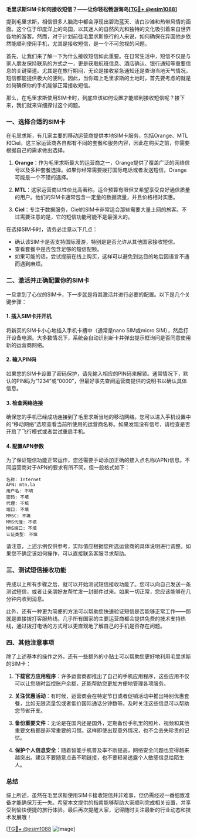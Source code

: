 **毛里求斯SIM卡如何接收短信？——让你轻松畅游海岛[[TG💪+ @esim1088](https://t.me/s/esim1088)]**

提到毛里求斯，相信很多人脑海中都会浮现出碧海蓝天、洁白沙滩和热带风情的画面。这个位于印度洋上的岛国，以其迷人的自然风光和独特的文化吸引着来自世界各地的游客。然而，对于计划前往毛里求斯旅行的人来说，如何确保在异国他乡依然能顺利使用手机，尤其是接收短信，是一个不可忽视的问题。

首先，让我们来了解一下为什么接收短信如此重要。在日常生活中，短信不仅是与家人朋友保持联系的方式之一，更是获取航班信息、酒店确认、银行通知等重要信息的关键渠道。尤其是在旅行期间，无论是接收紧急通知还是查询当地天气情况，短信都能提供极大的便利。因此，当你踏上毛里求斯的土地时，首先要考虑的就是如何确保你的手机能够正常接收短信。

那么，在毛里求斯使用SIM卡时，到底应该如何设置才能顺利接收短信呢？接下来，我们就来详细探讨这个问题。

### 一、选择合适的SIM卡

在毛里求斯，有几家主要的移动运营商提供本地SIM卡服务，包括Orange、MTL和Ciel。这三家运营商各自都有不同的套餐和服务内容，因此在购买之前，你需要根据自己的需求做出选择。

1. **Orange**：作为毛里求斯最大的运营商之一，Orange提供了覆盖广泛的网络信号以及多种套餐选择。如果你经常需要拨打国际电话或者发送短信，Orange可能是一个不错的选择。
   
2. **MTL**：这家运营商以性价比高著称，适合预算有限但又希望享受良好通信质量的用户。他们的SIM卡通常包含一定量的数据流量，并且价格相对实惠。

3. **Ciel**：专注于数据服务，Ciel的SIM卡非常适合那些需要大量上网的旅客。不过需要注意的是，它的短信功能可能不是最强大的。

在选择SIM卡时，请务必注意以下几点：
- 确认该SIM卡是否支持国际漫游，特别是是否允许从其他国家接收短信。
- 查看套餐中是否包含足够的短信配额。
- 如果可能的话，尝试提前在线上购买，这样可以避免到达目的地后因语言不通而遇到麻烦。

### 二、激活并正确配置你的SIM卡

一旦拿到了心仪的SIM卡，下一步就是将其激活并进行必要的配置。以下是几个关键步骤：

#### 1. 插入SIM卡并开机
将新买的SIM卡小心地插入手机卡槽中（通常是nano SIM或micro SIM），然后打开设备电源。大多数情况下，系统会自动识别新卡并弹出提示框询问是否同意使用新的运营商网络。

#### 2. 输入PIN码
如果您的SIM卡设置了密码保护，请先输入相应的PIN码来解锁。通常情况下，默认的PIN码为“1234”或“0000”，但最好事先查阅运营商提供的说明书以确认具体信息。

#### 3. 检查网络连接
确保您的手机已经成功连接到了毛里求斯当地的移动网络。您可以进入手机设置中的“移动网络”选项查看当前所使用的运营商名称。如果发现没有信号，请检查是否开启了飞行模式或者尝试重启手机。

#### 4. 配置APN参数
为了保证短信功能正常运作，您还需要手动添加正确的接入点名称(APN)信息。不同运营商对于APN的要求有所不同，但一般格式如下：
```
名称: Internet
APN: mtn.la
用户名: 不填
密码: 不填
代理: 不填
端口: 不填
MMSC: 不填
MMS代理: 不填
MMS端口: 不填
认证类型: 不填
```
请注意，上述示例仅供参考，实际值应根据您所选运营商的具体说明进行调整。如果您不确定该如何操作，可以直接联系客服寻求帮助。

### 三、测试短信接收功能

完成以上所有步骤之后，就可以开始测试短信接收功能了。您可以向自己发送一条测试短信，或者让亲朋好友帮忙发一封邮件过来。如果一切正常，您应该能够在几分钟内收到消息。

此外，还有一种更为简便的方法可以帮助您快速验证短信是否能够正常工作——那就是直接拨打客服热线。几乎所有国家的主要运营商都会提供免费的技术支持热线，通过拨打电话的方式可以更直观地了解自己的手机是否存在问题。

### 四、其他注意事项

除了上述基本的操作之外，还有一些额外的小贴士可以帮助您更好地利用毛里求斯的SIM卡：

1. **下载官方应用程序**：许多运营商都推出了自己的手机应用程序，这些应用不仅可以让您随时监控账户余额，还能帮助您更加方便地管理各项服务。

2. **关注优惠活动**：有时候，运营商会在特定节日或者促销活动中推出特别优惠套餐，比如无限流量包或者低价国际通话分钟数等。及时关注这些信息可以帮助您节省开支。

3. **备份重要文件**：无论是在国内还是国外，定期备份手机里的照片、视频和其他重要文档都是非常重要的习惯。这样即使出现意外情况，也不会丢失珍贵的记忆。

4. **保护个人信息安全**：随着智能手机普及率不断提高，网络安全问题也变得越来越突出。建议不要随意点击不明链接，也不要轻易透露个人敏感信息给陌生人。

### 总结

综上所述，虽然在毛里求斯使用SIM卡接收短信并非难事，但仍需经过一番细致准备才能确保万无一失。希望本文提供的指南能够帮助大家顺利完成相关设置，并享受到愉快便捷的旅行体验。最后再次提醒大家，记得随时关注最新的行业动态和技术发展哦！

[[TG💪+ @esim1088](https://t.me/s/esim1088) ![Image](https://i.postimg.cc/4NQfJmqS/Snipaste-2025-05-13-00-14-12.png)]